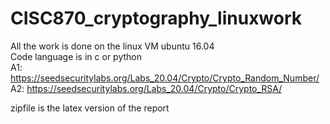 # CISC870_cryptography_linuxwork <br/>
All the work is done on the linux VM ubuntu 16.04</br>
Code language is in c or python</br>
A1: https://seedsecuritylabs.org/Labs_20.04/Crypto/Crypto_Random_Number/</br>
A2: https://seedsecuritylabs.org/Labs_20.04/Crypto/Crypto_RSA/</br>

zipfile is the latex version of the report
